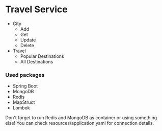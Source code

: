 # Travel Service

- City
    - Add
    - Get
    - Update
    - Delete
- Travel
    - Popular Destinations
    - All Destinations

### Used packages

- Spring Boot
- MongoDB
- Redis
- MapStruct
- Lombok

Don't forget to run Redis and MongoDB as container or using something else! You can check resources/application.yaml for connection details.
